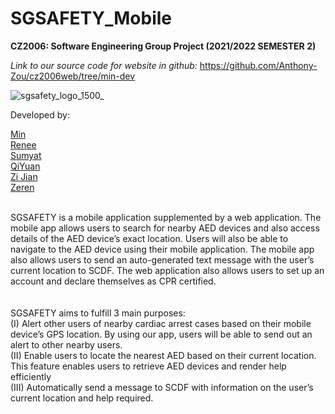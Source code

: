 # SGSAFETY_Mobile
<b>CZ2006: Software Engineering Group Project (2021/2022 SEMESTER 2)</b>

<i>Link to our source code for website in github:</i>
https://github.com/Anthony-Zou/cz2006web/tree/min-dev

![sgsafety_logo_1500_](https://user-images.githubusercontent.com/92379986/163681256-ebd788f0-4511-4696-9845-01cfdeca822f.png)


Developed by:
 
[Min](https://github.com/mink0003)<br>
[Renee](https://github.com/smollestquail)<br>
[Sumyat](https://github.com/myattt)<br>
[QiYuan](https://github.com/hhuppii)<br>
[Zi Jian](https://github.com/zijian99)<br>
[Zeren](https://github.com/Anthony-Zou)<br>

<br>
SGSAFETY is a mobile application supplemented by a web application. The mobile app allows users to search for nearby AED devices and also access details of the AED device’s exact location. Users will also be able to navigate to the AED device using their mobile application. The mobile app also allows users to send an auto-generated text message with the user’s current location to SCDF. The web application also allows users to set up an account and declare themselves as CPR certified. 

<br>
<br>
<br>
SGSAFETY aims to fulfill 3 main purposes:<br>
(I)   Alert other users of nearby cardiac arrest cases based on their mobile device’s GPS location. By using our app, users will be able to send out an alert to other nearby users.<br>
(II)  Enable users to locate the nearest AED based on their current location. This feature enables users to retrieve AED devices and render help efficiently  <br>
(III) Automatically send a message to SCDF with information on the user’s current location and help required.<br>




